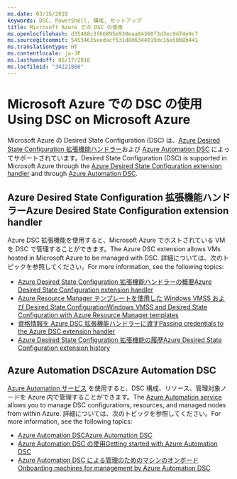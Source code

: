 ```yaml
---
ms.date: 03/15/2018
keywords: DSC, PowerShell, 構成, セットアップ
title: Microsoft Azure での DSC の使用
ms.openlocfilehash: d35488c3f66895e930eaa84360f3d3ec9d74e9c7
ms.sourcegitcommit: 54534635eedacf531d8d6344019dc16a50b8b441
ms.translationtype: HT
ms.contentlocale: ja-JP
ms.lasthandoff: 05/17/2018
ms.locfileid: "34221886"
---
```

# <a name="using-dsc-on-microsoft-azure"></a><span data-ttu-id="b69f7-103">Microsoft Azure での DSC の使用</span><span class="sxs-lookup"><span data-stu-id="b69f7-103">Using DSC on Microsoft Azure</span></span>

<span data-ttu-id="b69f7-104">Microsoft Azure の Desired State Configuration (DSC) は、[Azure Desired State Configuration 拡張機能ハンドラー](/azure/virtual-machines/virtual-machines-windows-extensions-dsc-overview)および [Azure Automation DSC](/azure/automation/automation-dsc-overview) によってサポートされています。</span><span class="sxs-lookup"><span data-stu-id="b69f7-104">Desired State Configuration (DSC) is supported in Microsoft Azure through the [Azure Desired State Configuration extension handler](/azure/virtual-machines/virtual-machines-windows-extensions-dsc-overview) and through [Azure Automation DSC](/azure/automation/automation-dsc-overview).</span></span>

## <a name="azure-desired-state-configuration-extension-handler"></a><span data-ttu-id="b69f7-105">Azure Desired State Configuration 拡張機能ハンドラー</span><span class="sxs-lookup"><span data-stu-id="b69f7-105">Azure Desired State Configuration extension handler</span></span>

<span data-ttu-id="b69f7-106">Azure DSC 拡張機能を使用すると、Microsoft Azure でホストされている VM を DSC で管理することができます。</span><span class="sxs-lookup"><span data-stu-id="b69f7-106">The Azure DSC extension allows VMs hosted in Microsoft Azure to be managed with DSC.</span></span>
<span data-ttu-id="b69f7-107">詳細については、次のトピックを参照してください。</span><span class="sxs-lookup"><span data-stu-id="b69f7-107">For more information, see the following topics:</span></span>

- [<span data-ttu-id="b69f7-108">Azure Desired State Configuration 拡張機能ハンドラーの概要</span><span class="sxs-lookup"><span data-stu-id="b69f7-108">Azure Desired State Configuration extension handler</span></span>](/azure/virtual-machines/virtual-machines-windows-extensions-dsc-overview)
- [<span data-ttu-id="b69f7-109">Azure Resource Manager テンプレートを使用した Windows VMSS および Desired State Configuration</span><span class="sxs-lookup"><span data-stu-id="b69f7-109">Windows VMSS and Desired State Configuration with Azure Resource Manager templates</span></span>](/azure/virtual-machines/virtual-machines-windows-extensions-dsc-template)
- [<span data-ttu-id="b69f7-110">資格情報を Azure DSC 拡張機能ハンドラーに渡す</span><span class="sxs-lookup"><span data-stu-id="b69f7-110">Passing credentials to the Azure DSC extension handler</span></span>](/azure/virtual-machines/virtual-machines-windows-extensions-dsc-credentials)
- [<span data-ttu-id="b69f7-111">Azure Desired State Configuration 拡張機能の履歴</span><span class="sxs-lookup"><span data-stu-id="b69f7-111">Azure Desired State Configuration extension history</span></span>](azureDscexthistory.md)

## <a name="azure-automation-dsc"></a><span data-ttu-id="b69f7-112">Azure Automation DSC</span><span class="sxs-lookup"><span data-stu-id="b69f7-112">Azure Automation DSC</span></span>

<span data-ttu-id="b69f7-113">[Azure Automation サービス](https://azure.microsoft.com/services/automation/) を使用すると、DSC 構成、リソース、管理対象ノードを Azure 内で管理することができます。</span><span class="sxs-lookup"><span data-stu-id="b69f7-113">The [Azure Automation service](https://azure.microsoft.com/services/automation/) allows you to manage DSC configurations, resources, and managed nodes from within Azure.</span></span> <span data-ttu-id="b69f7-114">詳細については、次のトピックを参照してください。</span><span class="sxs-lookup"><span data-stu-id="b69f7-114">For more information, see the following topics:</span></span>

- [<span data-ttu-id="b69f7-115">Azure Automation DSC</span><span class="sxs-lookup"><span data-stu-id="b69f7-115">Azure Automation DSC</span></span>](/azure/automation/automation-dsc-overview)
- [<span data-ttu-id="b69f7-116">Azure Automation DSC の使用</span><span class="sxs-lookup"><span data-stu-id="b69f7-116">Getting started with Azure Automation DSC</span></span>](/azure/automation/automation-dsc-getting-started)
- [<span data-ttu-id="b69f7-117">Azure Automation DSC による管理のためのマシンのオンボード</span><span class="sxs-lookup"><span data-stu-id="b69f7-117">Onboarding machines for management by Azure Automation DSC</span></span>](/azure/automation/automation-dsc-onboarding)